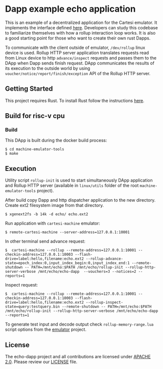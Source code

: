# Dapp example echo application

This is an example of a decentralized application for the Cartesi emulator. It implements the interface defined [here](https://github.com/cartesi/rollups/blob/develop/openapi/dapp.yaml).
Developers can study this codebase to familiarize themselves with how a rollup interaction loop works.
It is also a good starting point for those who want to create their own rust Dapps.

To communicate with the client outside of emulator, `/dev/rollup` linux device is used. Rollup HTTP server application translates requests read from Linux device to http `advance/inspect` requests and passes them to the DApp when Dapp sends finish request. DApp communicates the results of its execution to the outside world by using `voucher/notice/report/finish/exception` API of the Rollup HTTP server.

## Getting Started

This project requires Rust.
To install Rust follow the instructions [here](https://www.rust-lang.org/tools/install).


## Build for risc-v cpu

### Build 
This DApp is built during the docker build process: 

```shell
$ cd machine-emulator-tools
$ make
```

## Execution 

Utility script `rollup-init`  is used to start simultaneously DApp application and  Rollup HTTP server (available in `linux/utils` folder of the root `machine-emulator-tools` project).

After build copy Dapp and http dispatcher application to the new directory. Create ext2 filesystem image from that directory.

```shell
$ xgenext2fs -b 14k -d echo/ echo.ext2
```

Run application with `cartesi-machine` emulator:
```shell
$ remote-cartesi-machine --server-address=127.0.0.1:10001
```
In other terminal send advance request:
```shell
$  cartesi-machine --rollup --remote-address=127.0.0.1:10001 --checkin-address=127.0.0.1:10003 --flash-drive=label:hello,filename:echo.ext2 --rollup-advance-state=epoch_index:0,input_index_begin:0,input_index_end:1 --remote-shutdown -- PATH=/mnt/echo:$PATH /mnt/echo/rollup-init --rollup-http-server-verbose /mnt/echo/echo-dapp  --vouchers=3 --notices=2 --reports=1
```

Inspect request:
```shell
$  cartesi-machine --rollup --remote-address=127.0.0.1:10001 --checkin-address=127.0.0.1:10003 --flash-drive=label:hello,filename:echo.ext2 --rollup-inspect-state=query:testquery.bin --remote-shutdown -- PATH=/mnt/echo:$PATH /mnt/echo/rollup-init --rollup-http-server-verbose /mnt/echo/echo-dapp --reports=1
```

To generate test input and decode output check `rollup-memory-range.lua` script options from the [emulator](https://github.com/cartesi/machine-emulator) project. 


## License

The echo-dapp project and all contributions are licensed under
[APACHE 2.0](https://www.apache.org/licenses/LICENSE-2.0). Please review our [LICENSE](LICENSE) file.

